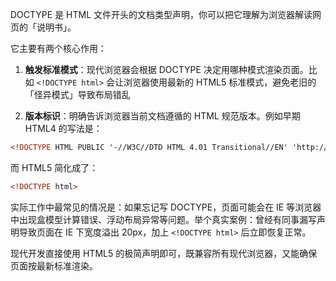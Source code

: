 DOCTYPE 是 HTML 文件开头的文档类型声明，你可以把它理解为浏览器解读网页的「说明书」。

它主要有两个核心作用：

1. **触发标准模式**：现代浏览器会根据 DOCTYPE 决定用哪种模式渲染页面。比如 `<!DOCTYPE html>` 会让浏览器使用最新的 HTML5 标准模式，避免老旧的「怪异模式」导致布局错乱

2. **版本标识**：明确告诉浏览器当前文档遵循的 HTML 规范版本。例如早期 HTML4 的写法是：
```html
<!DOCTYPE HTML PUBLIC '-//W3C//DTD HTML 4.01 Transitional//EN' 'http://www.w3.org/TR/html4/loose.dtd'>
```
而 HTML5 简化成了：
```html
<!DOCTYPE html>
```

实际工作中最常见的情况是：如果忘记写 DOCTYPE，页面可能会在 IE 等浏览器中出现盒模型计算错误、浮动布局异常等问题。举个真实案例：曾经有同事漏写声明导致页面在 IE 下宽度溢出 20px，加上 `<!DOCTYPE html>` 后立即恢复正常。

现代开发直接使用 HTML5 的极简声明即可，既兼容所有现代浏览器，又能确保页面按最新标准渲染。